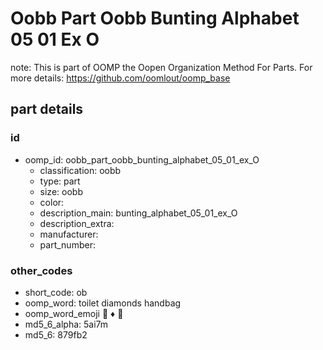 # Oobb Part Oobb Bunting Alphabet 05 01 Ex O  

note: This is part of OOMP the Oopen Organization Method For Parts. For more details: https://github.com/oomlout/oomp_base

##  part details





### id
* oomp_id: oobb_part_oobb_bunting_alphabet_05_01_ex_O
  * classification: oobb
  * type: part
  * size: oobb
  * color: 
  * description_main: bunting_alphabet_05_01_ex_O
  * description_extra: 
  * manufacturer: 
  * part_number: 

### other_codes
* short_code: ob
* oomp_word: toilet diamonds handbag
* oomp_word_emoji :toilet: :diamonds: :handbag:
* md5_6_alpha: 5ai7m
* md5_6: 879fb2